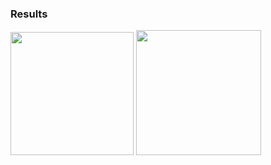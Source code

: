 ### Results

<img src="https://github.com/Rasmika-b/Mobile-Application-Development-Projects/assets/60094457/3aa56bd9-3902-42f6-825c-6761ecc8b19b" width="197"/>
<img src="https://github.com/Rasmika-b/Mobile-Application-Development-Projects/assets/60094457/3323e4a2-d75a-474d-bb75-76a036bdb4fd" width="200"/>

